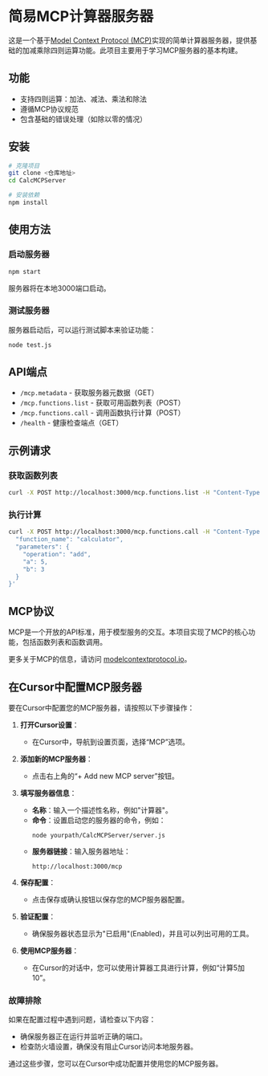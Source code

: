 # 简易MCP计算器服务器

这是一个基于[Model Context Protocol (MCP)](https://modelcontextprotocol.io)实现的简单计算器服务器，提供基础的加减乘除四则运算功能。此项目主要用于学习MCP服务器的基本构建。

## 功能

- 支持四则运算：加法、减法、乘法和除法
- 遵循MCP协议规范
- 包含基础的错误处理（如除以零的情况）

## 安装

```bash
# 克隆项目
git clone <仓库地址>
cd CalcMCPServer

# 安装依赖
npm install
```

## 使用方法

### 启动服务器

```bash
npm start
```

服务器将在本地3000端口启动。

### 测试服务器

服务器启动后，可以运行测试脚本来验证功能：

```bash
node test.js
```

## API端点

- `/mcp.metadata` - 获取服务器元数据（GET）
- `/mcp.functions.list` - 获取可用函数列表（POST）
- `/mcp.functions.call` - 调用函数执行计算（POST）
- `/health` - 健康检查端点（GET）

## 示例请求

### 获取函数列表

```bash
curl -X POST http://localhost:3000/mcp.functions.list -H "Content-Type: application/json" -d '{}'
```

### 执行计算

```bash
curl -X POST http://localhost:3000/mcp.functions.call -H "Content-Type: application/json" -d '{
  "function_name": "calculator",
  "parameters": {
    "operation": "add",
    "a": 5,
    "b": 3
  }
}'
```

## MCP协议

MCP是一个开放的API标准，用于模型服务的交互。本项目实现了MCP的核心功能，包括函数列表和函数调用。

更多关于MCP的信息，请访问 [modelcontextprotocol.io](https://modelcontextprotocol.io)。


## 在Cursor中配置MCP服务器

要在Cursor中配置您的MCP服务器，请按照以下步骤操作：

1. **打开Cursor设置**：

   - 在Cursor中，导航到设置页面，选择“MCP”选项。
2. **添加新的MCP服务器**：

   - 点击右上角的“+ Add new MCP server”按钮。
3. **填写服务器信息**：

   - **名称**：输入一个描述性名称，例如"计算器"。
   - **命令**：设置启动您的服务器的命令，例如：
     ```
     node yourpath/CalcMCPServer/server.js
     ```
   - **服务器链接**：输入服务器地址：
     ```
     http://localhost:3000/mcp
     ```
4. **保存配置**：

   - 点击保存或确认按钮以保存您的MCP服务器配置。
5. **验证配置**：

   - 确保服务器状态显示为"已启用"(Enabled)，并且可以列出可用的工具。
6. **使用MCP服务器**：

   - 在Cursor的对话中，您可以使用计算器工具进行计算，例如“计算5加10”。

### 故障排除

如果在配置过程中遇到问题，请检查以下内容：

- 确保服务器正在运行并监听正确的端口。
- 检查防火墙设置，确保没有阻止Cursor访问本地服务器。

通过这些步骤，您可以在Cursor中成功配置并使用您的MCP服务器。
